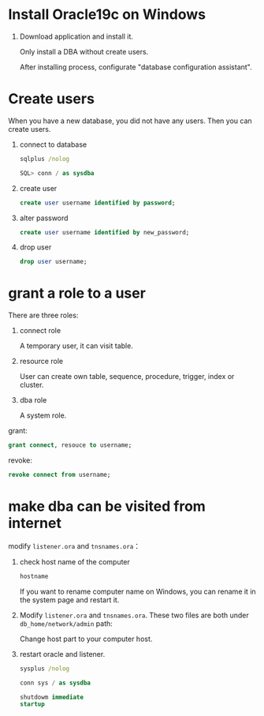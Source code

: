 # Install Oracle19c on Windows

1. Download application and install it.

   Only install a DBA without create users.

   After installing process, configurate "database configuration assistant".



# Create users

When you have a new database, you did not have any users. Then you can create users.

1. connect to database

   ```cmd
   sqlplus /nolog
   ```

   ```SQL
   SQL> conn / as sysdba
   ```

2. create user

   ```SQL
   create user username identified by password;
   ```

3. alter password

   ```sql
   create user username identified by new_password;
   ```

4. drop user

   ```sql
   drop user username;
   ```

# grant a role to a user

There are three roles:

1. connect role

   A temporary user, it can visit table.

2. resource role

   User can create own table, sequence, procedure, trigger, index or cluster.

3. dba role

   A system role.

grant:

```sql
grant connect, resouce to username;
```

revoke:

```sql
revoke connect from username;
```

# make dba can be visited from internet

modify `listener.ora` and `tnsnames.ora`：

1. check host name of the computer

   ```cmd
   hostname
   ```

   If you want to rename computer name on Windows, you can rename it in the system page and restart it.

2. Modify `listener.ora` and `tnsnames.ora`. These two files are both under `db_home/network/admin` path:

   Change host part to your computer host.

3. restart oracle and listener.

   ```cmd
   sysplus /nolog
   ```

   ```sql
   conn sys / as sysdba
   ```

   ```sql
   shutdowm immediate
   startup
   ```